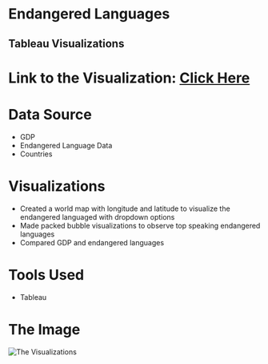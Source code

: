 # Endangered Languages
 
## Tableau Visualizations

# Link to the Visualization: [Click Here](https://public.tableau.com/profile/erdem2412#!/vizhome/shared/X3BDQ7D4M)

# Data Source 
* GDP 
* Endangered Language Data
* Countries 

# Visualizations 

* Created a world map with longitude and latitude to visualize the endangered languaged with dropdown options 
* Made packed bubble visualizations to observe top speaking endangered languages 
* Compared GDP and endangered languages 

# Tools Used 
* Tableau 

# The Image 

![The Visualizations](https://github.com/mrbalikci/endangered-languages/blob/master/languages.gif)

